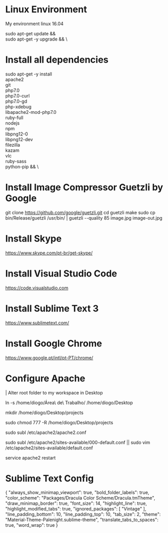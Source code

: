 # Linux Environment
My environment linux 16.04

sudo apt-get update && \
sudo apt-get -y upgrade && \

# Install all dependencies
sudo apt-get -y install \
apache2 \
git \
php7.0 \
php7.0-curl \
php7.0-gd \
php-xdebug \
libapache2-mod-php7.0 \
ruby-full \
nodejs \
npm \
libpng12-0 \
libpng12-dev \
filezilla \
kazam \
vlc \
ruby-sass \
python-pip && \

# Install Image Compressor Guetzli by Google
git clone https://github.com/google/guetzli.git
cd guetzli
make
sudo cp bin/Release/guetzli  /usr/bin/
| guetzli --quality 85 image.jpg image-out.jpg

# Install Skype
https://www.skype.com/pt-br/get-skype/

# Install Visual Studio Code
https://code.visualstudio.com

# Install Sublime Text 3
https://www.sublimetext.com/

# Install Google Chrome
https://www.google.pt/intl/pt-PT/chrome/

# Configure Apache
| Alter root folder to my workspace in Desktop

ln -s /home/diogo/Área\ de\ Trabalho/ /home/diogo/Desktop

mkdir /home/diogo/Desktop/projects

sudo chmod 777 -R /home/diogo/Desktop/projects

sudo subl /etc/apache2/apache2.conf

sudo subl /etc/apache2/sites-available/000-default.conf || sudo vim /etc/apache2/sites-available/default.conf

service apache2 restart

# Sublime Text Config
{
	"always_show_minimap_viewport": true,
	"bold_folder_labels": true,
	"color_scheme": "Packages/Dracula Color Scheme/Dracula.tmTheme",
	"draw_minimap_border": true,
	"font_size": 14,
	"highlight_line": true,
	"highlight_modified_tabs": true,
	"ignored_packages":
	[
		"Vintage"
	],
	"line_padding_bottom": 10,
	"line_padding_top": 10,
    "tab_size": 2,
	"theme": "Material-Theme-Palenight.sublime-theme",
	"translate_tabs_to_spaces": true,
	"word_wrap": true
}
